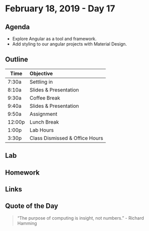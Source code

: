 # February 18, 2019 - Day 17


## Agenda
- Explore Angular as a tool and framework. 
- Add styling to our angular projects with Material Design. 

## Outline

| Time   | Objective                        |
| -------|:---------------------------------|
| 7:30a  | Settling in                      |
| 8:10a  | Slides & Presentation            |
| 9:30a  | Coffee Break                     |
| 9:40a  | Slides & Presentation            |
| 9:50a  | Assignment                       |
| 12:00p | Lunch Break                      |
| 1:00p  | Lab Hours                        |
| 3:30p  | Class Dismissed & Office Hours   |


## Lab

## Homework


## Links


## Quote of the Day 
>“The purpose of computing is insight, not numbers.” - Richard Hamming